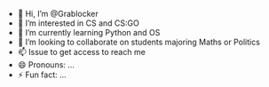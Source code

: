 - 👋 Hi, I’m @Grablocker
- 👀 I’m interested in CS and CS:GO
- 🌱 I’m currently learning Python and OS
- 💞️ I’m looking to collaborate on students majoring Maths or Politics
- 📫 Issue to get access to reach me
- 😄 Pronouns: ...
- ⚡ Fun fact: ...

<!---
Grablocker/Grablocker is a ✨ special ✨ repository because its `README.md` (this file) appears on your GitHub profile.
You can click the Preview link to take a look at your changes.
--->
